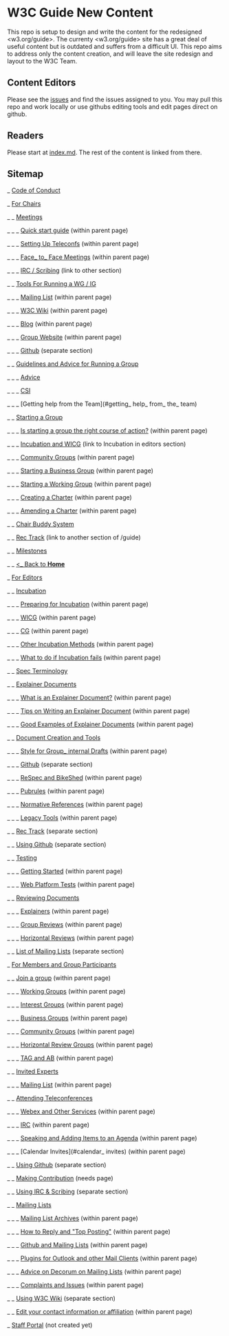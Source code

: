 # W3C Guide New Content
This repo is setup to design and write the content for the redesigned <w3.org/guide>. The currenty <w3.org/guide> site has a great deal of useful content but is outdated and suffers from a difficult UI. This repo aims to address only the content creation, and will leave the site redesign and layout to the W3C Team.

## Content Editors
Please see the [issues](https://github.com/nrooney/w3c_guide_new/issues) and find the issues assigned to you. You may pull this repo and work locally or use githubs editing tools and edit pages direct on github.

## Readers
Please start at [index.md](index.md). The rest of the content is linked from there.

## Sitemap
_  [Code of Conduct](code_of_conduct.md)



_  [For Chairs](chairs/index.md)

_ _  [Meetings](meetings.md)

_ _ _  [Quick start guide](#) (within parent page)

_ _ _  [Setting Up Teleconfs](#) (within parent page)

_ _ _  [Face_ to_ Face Meetings](#) (within parent page)

_ _ _  [IRC / Scribing](#) (link to other section)

_ _  [Tools For Running a WG / IG](tools.md)

_ _ _  [Mailing List](#) (within parent page)

_ _ _  [W3C Wiki](#) (within parent page)

_ _ _  [Blog](#) (within parent page)

_ _ _  [Group Website](#) (within parent page)

_ _ _  [Github](../github/index.md) (separate section)

_ _  [Guidelines and Advice for Running a Group](advice.md)

_ _ _  [Advice](#advice)

_ _ _  [CSI](#csi)

_ _ _  [Getting help from the Team](#getting_ help_ from_ the_ team)

_ _  [Starting a Group](starting_a_group.md)

_ _ _  [Is starting a group the right course of action?]() (within parent page)

_ _ _  [Incubation and WICG](../editors/incubation.md) (link to Incubation in editors section)

_ _ _  [Community Groups](#) (within parent page)

_ _ _  [Starting a Business Group](#) (within parent page)

_ _ _  [Starting a Working Group](#) (within parent page)

_ _ _  [Creating a Charter](#) (within parent page)

_ _ _  [Amending a Charter](#) (within parent page)

_ _  [Chair Buddy System](buddysystem.md)

_ _  [Rec Track](#) (link to another section of /guide)

_ _  [Milestones](milestones.md)

_ _  [<_  Back to **Home**](../index.md#)



_  [For Editors](editors/index.md)

_ _  [Incubation](incubation.md)

_ _ _  [Preparing for Incubation](#) (within parent page)

_ _ _  [WICG](#) (within parent page)

_ _ _  [CG](#) (within parent page)

_ _ _  [Other Incubation Methods](#) (within parent page)

_ _ _  [What to do if Incubation fails](#) (within parent page)

_ _  [Spec Terminology](terminology.md)

_ _  [Explainer Documents](explainer.md)

_ _ _  [What is an Explainer Document?](#) (within parent page)

_ _ _  [Tips on Writing an Explainer Document](#) (within parent page)

_ _ _  [Good Examples of Explainer Documents](#) (within parent page)

_ _  [Document Creation and Tools](tools.md)

_ _ _  [Style for Group_ internal Drafts](#) (within parent page)

_ _ _  [Github](#) (separate section)

_ _ _  [ReSpec and BikeShed](#) (within parent page)

_ _ _  [Pubrules](#) (within parent page)

_ _ _  [Normative References](#) (within parent page)

_ _ _  [Legacy Tools](#) (within parent page)

_ _  [Rec Track](index.md) (separate section)

_ _  [Using Github](#) (separate section)

_ _  [Testing](testing.md)

_ _ _  [Getting Started](#) (within parent page)

_ _ _  [Web Platform Tests](#) (within parent page)

_ _  [Reviewing Documents](reviewing.md)

_ _ _  [Explainers](#) (within parent page)

_ _ _  [Group Reviews](#) (within parent page)

_ _ _  [Horizontal Reviews](#) (within parent page)

_ _  [List of Mailing Lists](#) (separate section)



_  [For Members and Group Participants](participants/index.md)

_ _  [Join a group](#) (within parent page)

_ _ _  [Working Groups](#) (within parent page)

_ _ _  [Interest Groups](#) (within parent page)

_ _ _  [Business Groups](#) (within parent page)

_ _ _  [Community Groups](#) (within parent page)

_ _ _  [Horizontal Review Groups](#) (within parent page)

_ _ _  [TAG and AB](#) (within parent page)

_ _  [Invited Experts](invited_experts.md)

_ _ _  [Mailing List](#) (within parent page)

_ _  [Attending Teleconferences](teleconfs.md)

_ _ _  [Webex and Other Services](#) (within parent page)

_ _ _  [IRC](#irc) (within parent page)

_ _ _  [Speaking and Adding Items to an Agenda](#irc) (within parent page)

_ _ _  [Calendar Invites](#calendar_ invites) (within parent page)

_ _  [Using Github](../github/index.md) (separate section)

_ _  [Making Contribution](#) (needs page)

_ _  [Using IRC & Scribing](../irc_meetings.md) (separate section)

_ _  [Mailing Lists](mailing_lists.md)

_ _ _  [Mailing List Archives](#) (within parent page)

_ _ _  [How to Reply and "Top Posting"](#) (within parent page)

_ _ _  [Github and Mailing Lists](#) (within parent page)

_ _ _  [Plugins for Outlook and other Mail Clients](#) (within parent page)

_ _ _  [Advice on Decorum on Mailing Lists](#) (within parent page)

_ _ _  [Complaints and Issues](#) (within parent page)

_ _  [Using W3C Wiki](#) (separate section)

_ _  [Edit your contact information or affiliation](#) (within parent page)



_  [Staff Portal](#) (not created yet)





















